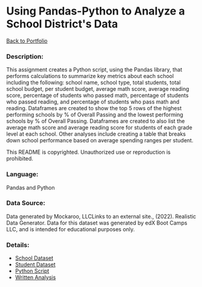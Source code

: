 # Using Pandas-Python to Analyze a School District's Data

[Back to Portfolio](https://github.com/cindyd97/Data-Analysis-Portfolio-Cindy)

### Description:

This assignment creates a Python script, using the Pandas library, that performs calculations to summarize key metrics about each school including the following: school name, school type, total students, total school budget, per student budget, average math score, average reading score, percentage of students who passed math, percentage of students who passed reading, and percentage of students who pass math and reading. Dataframes are created to show the top 5 rows of the highest performing schools by % of Overall Passing and the lowest performing schools by % of Overall Passing. Dataframes are created to also list the average math score and average reading score for students of each grade level at each school. Other analyses include creating a table that breaks down school performance based on average spending ranges per student.

This README is copyrighted. 
Unauthorized use or reproduction is prohibited.

### Language:

Pandas and Python

### Data Source: 

Data generated by Mockaroo, LLCLinks to an external site., (2022). Realistic Data Generator. Data for this dataset was generated by edX Boot Camps LLC, and is intended for educational purposes only.

### Details: 

- [School Dataset](https://github.com/cindyd97/Analyzing_School_Data-Pandas-Python/blob/main/Resources/schools_complete.csv)
- [Student Dataset](https://github.com/cindyd97/Analyzing_School_Data-Pandas-Python/blob/main/Resources/students_complete.csv)
- [Python Script](https://github.com/cindyd97/Analyzing_School_Data-Pandas-Python/blob/main/PyCitySchools/PyCitySchools_starter.ipynb)
- [Written Analysis](https://github.com/cindyd97/Analyzing_School_Data-Pandas-Python/blob/main/Written%20Analysis.docx)


